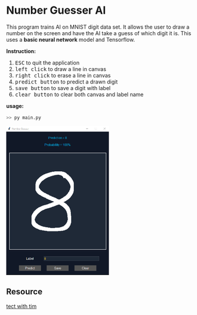 # Number Guesser AI

This program trains AI on MNIST digit data set. It allows the user to draw a number on the screen and have the AI take a guess of which digit it is. This uses a **basic neural network** model and Tensorflow.  

**Instruction:**  

1. <kbd>ESC</kbd> to quit the application
1. <kbd>left click</kbd> to draw a line in canvas
1. <kbd>right click</kbd> to erase a line in canvas
1. <kbd>predict button</kbd> to predict a drawn digit
1. <kbd>save button</kbd> to save a digit with label
1. <kbd>clear button</kbd> to clear both canvas and label name


**usage:**

```sh
>> py main.py
```

<p align="left">
    <img src="./assets/prediction.png" height="400" />
</p>


## Resource

[tect with tim](https://github.com/techwithtim/Number-Guesser-Neural-Net)